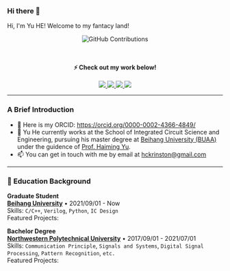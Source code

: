 ### Hi there 👋
<p> Hi, I'm Yu HE! Welcome to my fantacy land!<p>

<div align="center">
  
![GitHub Contributions](https://github-readme-stats.vercel.app/api?username=Hckrinston&show_icons=true&title_color=fff&icon_color=79ff97&text_color=9f9f9f&bg_color=151515)
</div>

<p align="center">
  <br><br>
  <strong>⚡ Check out my work below! </strong>
  <br><br>
  <a href="https://github.com/Hckrinston">
    <img src="https://badges.pufler.dev/visits/Hckrinston/Hckrinston?style=flat-square&color=black&logo=github">
  </a>
  <a href="https://github.com/Hckrinston">
    <img src="https://badges.pufler.dev/years/Hckrinston?style=flat-square&color=black&logo=github">
  </a>
  <a href="https://github.com/Hckrinston?tab=repositories">
    <img src="https://badges.pufler.dev/repos/Hckrinston?style=flat-square&color=black&logo=github">
  </a>
  <a href="https://github.com/Hckrinston">
    <img src="https://badges.pufler.dev/commits/monthly/Hckrinston?style=flat-square&color=black&logo=github">
  </a>
</p>
  
---

### A Brief Introduction
- 👻 Here is my ORCID: <a href="https://orcid.org/0000-0002-4366-4849/">https://orcid.org/0000-0002-4366-4849/</a>
- 🏫 Yu He currently works at the School of Integrated Circuit Science and Engineering, pursuing his master degree at <a href="https://www.buaa.edu.cn/">Beihang University (BUAA)</a> under the guidence of <a href="http://shi.buaa.edu.cn/hyu/zh_CN/index.htm">Prof. Haiming Yu</a>.
- 📫 You can get in touch with me by email at [hckrinston@gmail.com](mailto:hckrinston@gmail.com)

---
### 📖 Education Background
**Graduate Student** \
[**Beihang University**](https://www.buaa.edu.cn/) • 2021/09/01 - Now \
Skills: `C/C++`, `Verilog`, `Python`, `IC Design` \
Featured Projects: 

**Bachelor Degree** \
[**Northwestern Polytechnical University**](https://www.nwpu.edu.cn/) • 2017/09/01 - 2021/07/01 \
Skills: `Communication Principle`, `Signals and Systems`, `Digital Signal Processing`, `Pattern Recognition`, `etc.` \
Featured Projects: 

<!--
**Hckrinston/Hckrinston** is a ✨ _special_ ✨ repository because its `README.md` (this file) appears on your GitHub profile.

Here are some ideas to get you started:

- 🔭 I’m currently working on ...
- 🌱 I’m currently learning ...
- 👯 I’m looking to collaborate on ...
- 🤔 I’m looking for help with ...
- 💬 Ask me about ...
- 📫 How to reach me: ...
- 😄 Pronouns: ...
- ⚡ Fun fact: ...
-->
